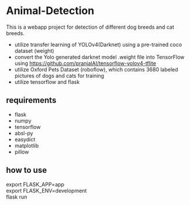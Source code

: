 # Animal-Detection

This is a webapp project for detection of different dog breeds and cat breeds.
- utilize transfer learning of YOLOv4(Darknet) using a pre-trained coco dataset (weight)
- convert the Yolo generated darknet model .weight file into TensorFlow using  https://github.com/pranjalAI/tensorflow-yolov4-tflite
- utilize Oxford Pets Dataset (roboflow), which contains 3680 labeled pictures of dogs and cats for training
- utilize tensorflow and flask


## requirements
* flask
* numpy
* tensorflow
* absl-py
* easydict
* matplotlib
* pillow

## how to use
export FLASK_APP=app <br />
export FLASK_ENV=development <br />
flask run <br />

